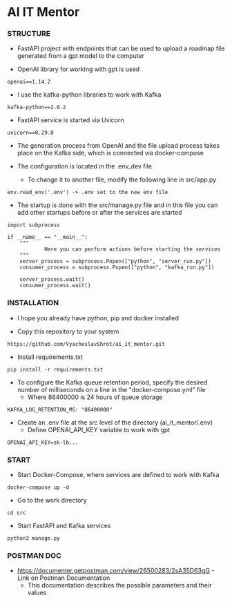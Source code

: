 # AI IT Mentor

### STRUCTURE

- FastAPI project with endpoints 
that can be used to upload a roadmap file generated from a gpt model to the computer


- OpenAI library for working with gpt is used
```
openai==1.14.2
```

- I use the kafka-python libraries to work with Kafka
```
kafka-python==2.0.2
```

- FastAPI service is started via Uvicorn
```
uvicorn==0.29.0
```


- The generation process from OpenAI and the file upload process
takes place on the Kafka side, which is connected via docker-compose


- The configuration is located in the .env_dev file
  - To change it to another file, modify the following line in src/app.py
```
env.read_env('.env') -> .env set to the new env file
```

- The startup is done with the src/manage.py
file and in this file you can add other startups before or after the services are started
```
import subprocess

if __name__ == "__main__":
    """
            Here you can perform actions before starting the services
    """
    server_process = subprocess.Popen(["python", "server_run.py"])
    consumer_process = subprocess.Popen(["python", "kafka_run.py"])

    server_process.wait()
    consumer_process.wait()
```


### INSTALLATION

- I hope you already have python, pip and docker installed


- Copy this repository to your system
```
https://github.com/VyacheslavShrot/ai_it_mentor.git
```

- Install requirements.txt
```
pip install -r requirements.txt
```

- To configure the Kafka queue retention period, specify the desired number of milliseconds
on a line in the "docker-compose.yml" file
  - Where 86400000 is 24 hours of queue storage
```
KAFKA_LOG_RETENTION_MS: "86400000"
```

- Create an .env file at the src level of the directory (ai_it_mentor/.env)
  - Define OPENAI_API_KEY variable to work with gpt
```
OPENAI_API_KEY=sk-lb...
```


### START

- Start Docker-Compose, where services are defined to work with Kafka
```
docker-compose up -d
```

- Go to the work directory
```
cd src
```

- Start FastAPI and Kafka services
```
python3 manage.py
```

### POSTMAN DOC

- https://documenter.getpostman.com/view/26500283/2sA35D63gG - Link on Postman Documentation
  - This documentation describes the possible parameters and their values
